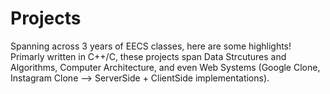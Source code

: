 # Projects 

Spanning across 3 years of EECS classes, here are some highlights! Primarly written in C++/C, these projects span Data Strcutures and Algorithms, Computer Architecture, and even Web Systems (Google Clone, Instagram Clone --> ServerSide + ClientSide implementations). 
